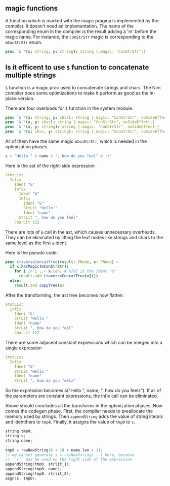 ## magic functions

A function which is marked with the magic pragma is implemented by the compiler. It doesn't need an implementation. The name of the corresponding enum 
in the compiler is the result adding a 'm' before the magic name. For instance, the `ConStrStr` magic is corresponding to the `mConStrStr` enum. 

```nim
proc `&`*(x: string, y: string): string {.magic: "ConStrStr".}
```

## Is it efficent to use `$` function to concatenate multiple strings

`$` function is a magic proc used to concatenate strings and chars. The Nim compiler does some optimizations to make it perform as good as the in-place version.

There are four overloads for `$` function in the system module.

```nim
proc `&`*(x: string, y: char): string {.magic: "ConStrStr", noSideEffect.}
proc `&`*(x, y: char): string {.magic: "ConStrStr", noSideEffect.}
proc `&`*(x, y: string): string {.magic: "ConStrStr", noSideEffect.}
proc `&`*(x: char, y: string): string {.magic: "ConStrStr", noSideEffect.}
```

All of them have the same magic `mConStrStr`, which is needed in the optimization phases. 

```nim
s = "Hello " & name & ", how do you feel" & 'z'
```

Here is the ast of the right-side expression:

```nim
StmtList
  Infix
    Ident "&"
    Infix
      Ident "&"
      Infix
        Ident "&"
        StrLit "Hello "
        Ident "name"
      StrLit ", how do you feel"
    CharLit 122
```

There are lots of `&` call in the ast, which causes unnecessary overheads. They can be eliminated by lifting the leaf nodes like strings and chars to the same level as the first `&` ident. 

Here is the pseudo code:
```nim
proc traverseConcatTree(result: PNode, x: PNode) =
  if x.hasMagic(mConStrStr):
    for i in 1 ..< x.len: # x[0] is the ident "&"
      result.add traverseConcatTree(x[i])
  else:
    result.add copyTree(x)
```

After the transforming, the ast tree becomes now flatten:

```nim
StmtList
  Infix
    Ident "&"
    StrLit "Hello "
    Ident "name"
    StrLit ", how do you feel"
    CharLit 122
```

There are some adjacent constant expressions which can be merged into a single expression

```nim
StmtList
  Infix
    Ident "&"
    StrLit "Hello "
    Ident "name"
    StrLit ", how do you feelz"
```

So the expression becomes `&`("Hello ", name, ", how do you feelz"). If all of the parameters are constant expressions, the Infix call can be eliminated.

Above should concludes all the transforms in the optimization phases. Now comes the codegen phase. First, the compiler needs to preallocate the memory used by strings. Then `appendString` adds the value of string literals and identifiers to `tmp0`. Finally, it assigns the value of `tmp0`
to `s`.


```c
string tmp0;
string s;
string name;
...
tmp0 = rawNewString(6 + 18 + name.len + 1);
// we cannot generate s = rawNewString(...) here, because
// ``s`` may be used on the right side of the expression
appendString(tmp0, strlit_1);
appendString(tmp0, name);
appendString(tmp0, strlit_2);
asgn(s, tmp0);
```
